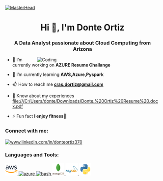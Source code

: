[![MasterHead](https://www.bmtraders.com/images/Database/Database-5.gif)](https://rishavchanda.io)
<h1 align="center">Hi 👋, I'm Donte Ortiz</h1>
<h3 align="center">A Data Analyst passionate about Cloud Computing from Arizona</h3>
<img align="right" alt="Coding" width="400" src="https://i.pinimg.com/originals/54/e3/7d/54e37d8074ebcde1d96c77d7b2a7f310.gif">

- 🔭 I’m currently working on **AZURE Resume Challange**

- 🌱 I’m currently learning **AWS,Azure,Pyspark**

- 📫 How to reach me **cras.dortiz@gmail.com**

- 📄 Know about my experiences [file:///C:/Users/donte/Downloads/Donte.%20Ortiz%20Resume%20.docx.pdf](file:///C:/Users/donte/Downloads/Donte.%20Ortiz%20Resume%20.docx.pdf)

- ⚡ Fun fact **I enjoy fitness💪**

<h3 align="left">Connect with me:</h3>
<p align="left">
<a href="https://linkedin.com/in/www.linkedin.com/in/donteortiz370" target="blank"><img align="center" src="https://raw.githubusercontent.com/rahuldkjain/github-profile-readme-generator/master/src/images/icons/Social/linked-in-alt.svg" alt="www.linkedin.com/in/donteortiz370" height="30" width="40" /></a>
</p>

<h3 align="left">Languages and Tools:</h3>
<p align="left"> <a href="https://aws.amazon.com" target="_blank" rel="noreferrer"> <img src="https://raw.githubusercontent.com/devicons/devicon/master/icons/amazonwebservices/amazonwebservices-original-wordmark.svg" alt="aws" width="40" height="40"/> </a> <a href="https://azure.microsoft.com/en-in/" target="_blank" rel="noreferrer"> <img src="https://www.vectorlogo.zone/logos/microsoft_azure/microsoft_azure-icon.svg" alt="azure" width="40" height="40"/> </a> <a href="https://www.gnu.org/software/bash/" target="_blank" rel="noreferrer"> <img src="https://www.vectorlogo.zone/logos/gnu_bash/gnu_bash-icon.svg" alt="bash" width="40" height="40"/> </a> <a href="https://www.mongodb.com/" target="_blank" rel="noreferrer"> <img src="https://raw.githubusercontent.com/devicons/devicon/master/icons/mongodb/mongodb-original-wordmark.svg" alt="mongodb" width="40" height="40"/> </a> <a href="https://www.mysql.com/" target="_blank" rel="noreferrer"> <img src="https://raw.githubusercontent.com/devicons/devicon/master/icons/mysql/mysql-original-wordmark.svg" alt="mysql" width="40" height="40"/> </a> <a href="https://www.python.org" target="_blank" rel="noreferrer"> <img src="https://raw.githubusercontent.com/devicons/devicon/master/icons/python/python-original.svg" alt="python" width="40" height="40"/> </a> </p>
